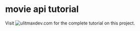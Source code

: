 # movie api tutorial

Visit ![ulitmaxdev.com](https://ultimaxdev.com/a-movies-search-web-app-using-api/) for the complete tutorial on this project.
